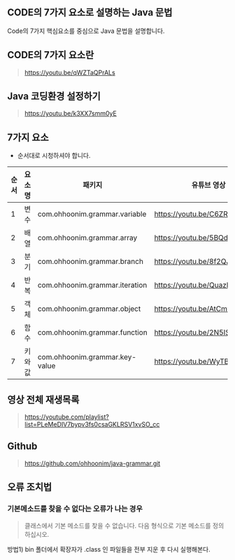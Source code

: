 ## CODE의 7가지 요소로 설명하는 Java 문법

Code의 7가지 핵심요소를 중심으로 Java 문법을 설명합니다. 

## CODE의 7가지 요소란

> https://youtu.be/qWZTaQPrALs

## Java 코딩환경 설정하기

> https://youtu.be/k3XX7smm0yE

## 7가지 요소

- 순서대로 시청하셔야 합니다. 

| 순서 | 요소명 | 패키지                         | 유튜브 영상                  |
| ---- | ------ | ------------------------------ | ---------------------------- |
| 1    | 변수   | com.ohhoonim.grammar.variable  | https://youtu.be/C6ZRfWHsn4k |
| 2    | 배열   | com.ohhoonim.grammar.array     | https://youtu.be/5BQdDErNsoo |
| 3    | 분기   | com.ohhoonim.grammar.branch    | https://youtu.be/8f2QJkJpGS8 |
| 4    | 반복   | com.ohhoonim.grammar.iteration | https://youtu.be/QuazKDEAHqI |
| 5    | 객체   | com.ohhoonim.grammar.object    | https://youtu.be/AtCmws4s_j8 |
| 6    | 함수   | com.ohhoonim.grammar.function  | https://youtu.be/2N5ISW4XW3Q |
| 7    | 키와값 | com.ohhoonim.grammar.key-value | https://youtu.be/WyTBThDnxm0 |

## 영상 전체 재생목록

> https://youtube.com/playlist?list=PLeMeDIV7bypv3fs0csaGKLRSV1xvSO_cc

## Github

> https://github.com/ohhoonim/java-grammar.git

## 오류 조치법

### 기본메소드를 찾을 수 없다는 오류가 나는 경우

> 클래스에서 기본 메소드를 찾을 수 없습니다. 다음 형식으로 기본 메소드를 정의하십시오.

방법1) bin 폴더에서 확장자가 .class 인 파일들을 전부 지운 후 다시 실행해본다. 